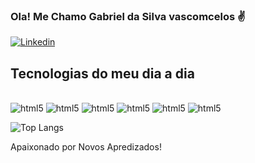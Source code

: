 ### Ola! Me Chamo Gabriel da Silva vascomcelos ✌️

[![Linkedin](https://img.shields.io/badge/LinkedIn-0077B5?style=for-the-badge&logo=linkedin&logoColor=white)](https://www.linkedin.com/in/gabriel-da-silva-vasconcelos-b551b51b6/)


## Tecnologias do meu dia a dia 

<div style="display inline_block"><br/>
  <img aling="center" alt=html5 src="https://img.shields.io/badge/HTML-239120?style=for-the-badge&logo=html5&logoColor=white" />
  <img aling="center" alt=html5 src="https://img.shields.io/badge/Python-3776AB?style=for-the-badge&logo=python&logoColor=white" />
  <img aling="center" alt=html5 src="https://img.shields.io/badge/CSS-239120?&style=for-the-badge&logo=css3&logoColor=white" />
  <img aling="center" alt=html5 src="https://img.shields.io/badge/JavaScript-F7DF1E?style=for-the-badge&logo=javascript&logoColor=black" />
  <img aling="center" alt=html5 src="https://img.shields.io/badge/Java-ED8B00?style=for-the-badge&logo=openjdk&logoColor=white" />
  <img aling="center" alt=html5 src="https://img.shields.io/badge/React_Native-20232A?style=for-the-badge&logo=react&logoColor=61DAFB" />
</div>

![Top Langs](https://github-readme-stats.vercel.app/api/top-langs/?username=GutsCarioka&layout=compact)

Apaixonado por Novos Apredizados!

